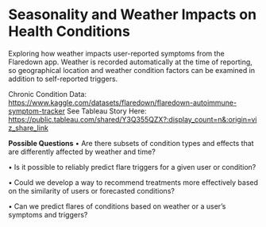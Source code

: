 # Seasonality and Weather Impacts on Health Conditions
Exploring how weather impacts user-reported symptoms from the Flaredown app. Weather is recorded automatically at the time of reporting,
so geographical location and weather condition factors can be examined in addition to self-reported triggers.

Chronic Condition Data: https://www.kaggle.com/datasets/flaredown/flaredown-autoimmune-symptom-tracker
See Tableau Story Here: https://public.tableau.com/shared/Y3Q355QZX?:display_count=n&:origin=viz_share_link

**Possible Questions**
• Are there subsets of condition types and effects that are differently affected by weather and time?

• Is it possible to reliably predict flare triggers for a given user or condition?

• Could we develop a way to recommend treatments more effectively based on the similarity of users or forecasted conditions?

• Can we predict flares of conditions based on weather or a user’s symptoms and triggers? 
